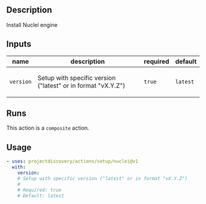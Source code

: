 ## Description

Install Nuclei engine

## Inputs

| name | description | required | default |
| --- | --- | --- | --- |
| `version` | <p>Setup with specific version ("latest" or in format "vX.Y.Z")</p> | `true` | `latest` |


## Runs

This action is a `composite` action.

## Usage

```yaml
- uses: projectdiscovery/actions/setup/nuclei@v1
  with:
    version:
    # Setup with specific version ("latest" or in format "vX.Y.Z")
    #
    # Required: true
    # Default: latest
```



